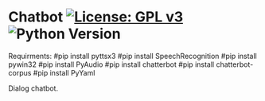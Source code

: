 # Chatbot [![License: GPL v3](https://img.shields.io/badge/License-GPLv3-blue.svg)](https://www.gnu.org/licenses/gpl-3.0) ![Python Version](https://img.shields.io/badge/Python-v3.6-blue)
Requirments:
#pip install pyttsx3
#pip install SpeechRecognition
#pip install pywin32
#pip install PyAudio
#pip install chatterbot
#pip install chatterbot-corpus
#pip install PyYaml

Dialog chatbot.
